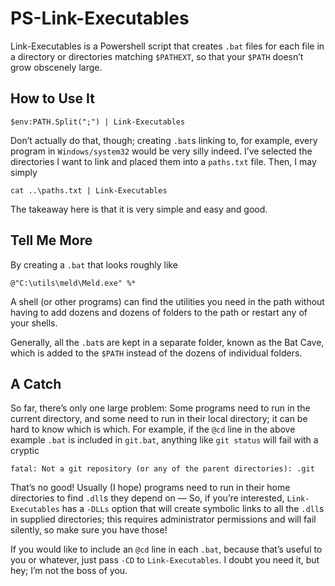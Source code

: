 # PS-Link-Executables

Link-Executables is a Powershell script that creates `.bat` files for each file
in a directory or directories matching `$PATHEXT`, so that your `$PATH` doesn’t
grow obscenely large.

## How to Use It

    $env:PATH.Split(";") | Link-Executables

Don’t actually do that, though; creating `.bat`s linking to, for example, every
program in `Windows/system32` would be very silly indeed. I’ve selected the
directories I want to link and placed them into a `paths.txt` file. Then, I may
simply

    cat ..\paths.txt | Link-Executables

The takeaway here is that it is very simple and easy and good.

## Tell Me More

By creating a `.bat` that looks roughly like

    @"C:\utils\meld\Meld.exe" %*

A shell (or other programs) can find the utilities you need in the path without
having to add dozens and dozens of folders to the path or restart any of your
shells.

Generally, all the `.bat`s are kept in a separate folder, known as the Bat Cave,
which is added to the `$PATH` instead of the dozens of individual folders.

## A Catch

So far, there’s only one large problem: Some programs need to run in the current
directory, and some need to run in their local directory; it can be hard to know
which is which. For example, if the `@cd` line in the above example `.bat` is
included in `git.bat`, anything like `git status` will fail with a cryptic

    fatal: Not a git repository (or any of the parent directories): .git

That’s no good! Usually (I hope) programs need to run in their home directories
to find `.dll`s they depend on — So, if you’re interested, `Link-Executables`
has a `-DLLs` option that will create symbolic links to all the `.dll`s in
supplied directories; this requires administrator permissions and will fail
silently, so make sure you have those!

If you would like to include an `@cd` line in each `.bat`, because that’s useful
to you or whatever, just pass `-CD` to `Link-Executables`. I doubt you need it,
but hey; I’m not the boss of you.
